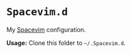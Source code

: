 # `Spacevim.d`

My [Spacevim](https://spacevim.org) configuration.

**Usage:** Clone this folder to `~/.Spacevim.d`.

